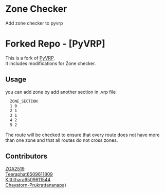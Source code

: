 # Zone Checker
Add zone checker to pyvrp


# Forked Repo - [PyVRP]

This is a fork of [PyVRP](https://github.com/PyVRP/PyVRP).  
It includes modifications for Zone checker.

## Usage
you can add zone by add another section in .vrp file
```txt
  ZONE_SECTION
  1	0
  2	1
  3	1
  4	2
  5	2
```
The route will be checked to ensure that every route does not have more than one zone and that all routes do not cross zones. 

## Contributors
[ZGA2519](https://github.com/ZGA2519) <br>
[Teeraphat6509611809](github.com/Teeraphat6509611809) <br>
[Kittithara6509611544](https://github.com/Kittithara6509611544) <br>
[Chayatorn-Prukrattananapa)](https://github.com/Chayatorn-Prukrattananapa) <br>
